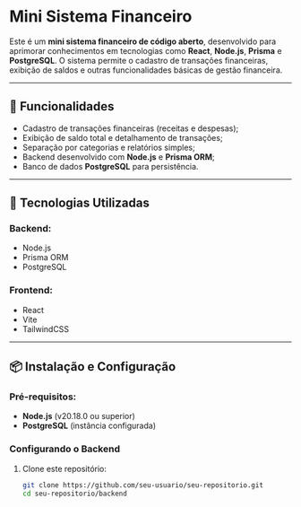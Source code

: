 # Mini Sistema Financeiro

Este é um **mini sistema financeiro de código aberto**, desenvolvido para aprimorar conhecimentos em tecnologias como **React**, **Node.js**, **Prisma** e **PostgreSQL**. O sistema permite o cadastro de transações financeiras, exibição de saldos e outras funcionalidades básicas de gestão financeira.

---

## 🎯 Funcionalidades

- Cadastro de transações financeiras (receitas e despesas);
- Exibição de saldo total e detalhamento de transações;
- Separação por categorias e relatórios simples;
- Backend desenvolvido com **Node.js** e **Prisma ORM**;
- Banco de dados **PostgreSQL** para persistência.

---

## 🚀 Tecnologias Utilizadas

### Backend:
- Node.js
- Prisma ORM
- PostgreSQL

### Frontend:
- React
- Vite
- TailwindCSS

---

## 📦 Instalação e Configuração

### Pré-requisitos:
- **Node.js** (v20.18.0 ou superior)
- **PostgreSQL** (instância configurada)

### Configurando o Backend

1. Clone este repositório:
   ```bash
   git clone https://github.com/seu-usuario/seu-repositorio.git
   cd seu-repositorio/backend
